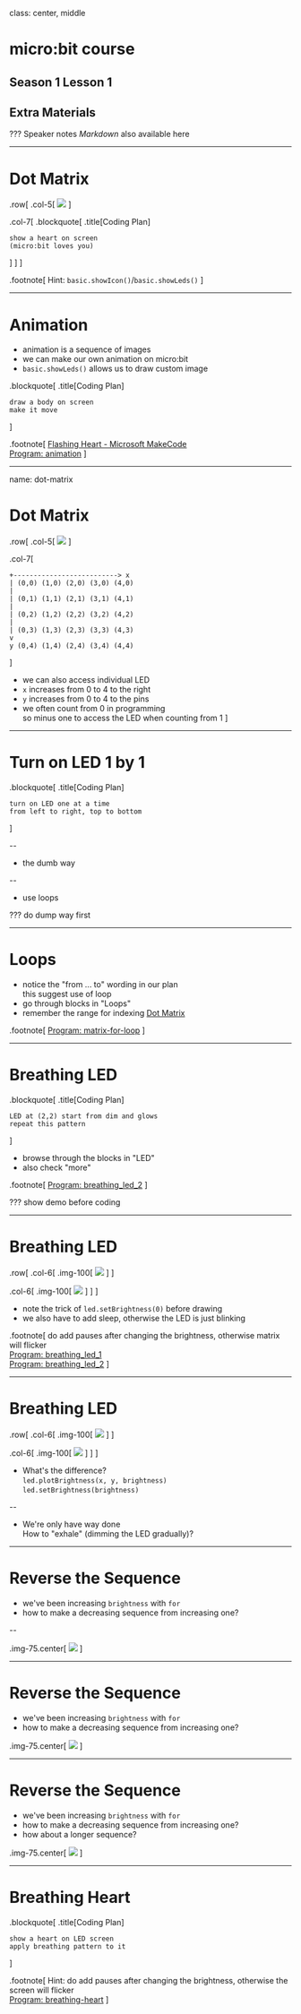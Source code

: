 [//]: # "slide Markdown for remark"

class: center, middle

# micro:bit course

## Season 1 Lesson 1

## Extra Materials

???
Speaker notes
_Markdown_ also available here

---

# Dot Matrix

.row[
.col-5[
![](./images/microbit/dot_matrix.png)
]

.col-7[
.blockquote[
.title[Coding Plan]

```
show a heart on screen
(micro:bit loves you)
```

]
]
]

.footnote[
Hint: `basic.showIcon()`/`basic.showLeds()`
]

---

# Animation

- animation is a sequence of images
- we can make our own animation on micro:bit
- `basic.showLeds()` allows us to draw custom image

.blockquote[
.title[Coding Plan]

```
draw a body on screen
make it move
```

]

.footnote[
[Flashing Heart - Microsoft MakeCode](https://makecode.microbit.org/projects/flashing-heart)  
[Program: animation](https://makecode.microbit.org/_8kTXe207qgf2)
]

---

name: dot-matrix

# Dot Matrix

.row[
.col-5[
![](./images/microbit/dot_matrix.png)
]

.col-7[

```
+--------------------------> x
| (0,0) (1,0) (2,0) (3,0) (4,0)
|
| (0,1) (1,1) (2,1) (3,1) (4,1)
|
| (0,2) (1,2) (2,2) (3,2) (4,2)
|
| (0,3) (1,3) (2,3) (3,3) (4,3)
v
y (0,4) (1,4) (2,4) (3,4) (4,4)
```

]

- we can also access individual LED
- `x` increases from 0 to 4 to the right
- `y` increases from 0 to 4 to the pins
- we often count from 0 in programming  
  so minus one to access the LED when counting from 1
  ]

---

# Turn on LED 1 by 1

.blockquote[
.title[Coding Plan]

```
turn on LED one at a time
from left to right, top to bottom
```

]

--

- the dumb way

--

- use loops

???
do dump way first

---

# Loops

- notice the "from ... to" wording in our plan  
  this suggest use of loop
- go through blocks in "Loops"
- remember the range for indexing [Dot Matrix](#dot-matrix)

.footnote[
[Program: matrix-for-loop](https://makecode.microbit.org/_aDo9v7f6hDEv)
]

---

# Breathing LED

.blockquote[
.title[Coding Plan]

```
LED at (2,2) start from dim and glows
repeat this pattern
```

]

- browse through the blocks in "LED"
- also check "more"

.footnote[
[Program: breathing_led_2](https://makecode.microbit.org/_hH2dD9MHRYpy)
]

???
show demo before coding

---

# Breathing LED

.row[
.col-6[
.img-100[
![](./images/blocks/breathing_led_1.png)
]
]

.col-6[
.img-100[
![](./images/blocks/breathing_led_2.png)
]
]
]

- note the trick of `led.setBrightness(0)` before drawing
- we also have to add sleep, otherwise the LED is just blinking

.footnote[
do add pauses after changing the brightness, otherwise matrix will flicker  
[Program: breathing_led_1](https://makecode.microbit.org/_dhPWXT6rjHkR)  
[Program: breathing_led_2](https://makecode.microbit.org/_hH2dD9MHRYpy)
]

---

# Breathing LED

.row[
.col-6[
.img-100[
![](./images/blocks/breathing_led_1.png)
]
]

.col-6[
.img-100[
![](./images/blocks/breathing_led_2.png)
]
]
]

- What's the difference?  
  `led.plotBrightness(x, y, brightness)`  
  `led.setBrightness(brightness)`

--

- We're only have way done  
  How to "exhale" (dimming the LED gradually)?

---

# Reverse the Sequence

- we've been increasing `brightness` with `for`
- how to make a decreasing sequence from increasing one?

--

.img-75.center[
![](./images/sequence_1.png)
]

---

# Reverse the Sequence

- we've been increasing `brightness` with `for`
- how to make a decreasing sequence from increasing one?

.img-75.center[
![](./images/sequence_2.png)
]

---

# Reverse the Sequence

- we've been increasing `brightness` with `for`
- how to make a decreasing sequence from increasing one?
- how about a longer sequence?

.img-75.center[
![](./images/sequence_3.png)
]

---

# Breathing Heart

.blockquote[
.title[Coding Plan]

```
show a heart on LED screen
apply breathing pattern to it
```

]

.footnote[
Hint: do add pauses after changing the brightness, otherwise the screen will flicker  
[Program: breathing-heart](https://makecode.microbit.org/_TE5W7VFdo837)
]
